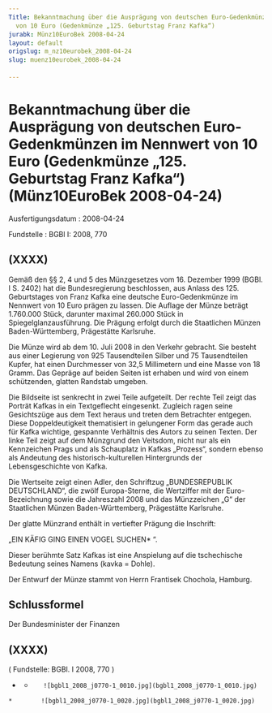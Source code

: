 ```yaml
---
Title: Bekanntmachung über die Ausprägung von deutschen Euro-Gedenkmünzen im Nennwert
  von 10 Euro (Gedenkmünze „125. Geburtstag Franz Kafka“)
jurabk: Münz10EuroBek 2008-04-24
layout: default
origslug: m_nz10eurobek_2008-04-24
slug: muenz10eurobek_2008-04-24

---
```


# Bekanntmachung über die Ausprägung von deutschen Euro-Gedenkmünzen im Nennwert von 10 Euro (Gedenkmünze „125. Geburtstag Franz Kafka“) (Münz10EuroBek 2008-04-24)

Ausfertigungsdatum
:   2008-04-24

Fundstelle
:   BGBl I: 2008, 770


## (XXXX)

Gemäß den §§ 2, 4 und 5 des Münzgesetzes vom 16. Dezember 1999 (BGBl. I S. 2402) hat die Bundesregierung beschlossen, aus Anlass des 125. Geburtstages von Franz Kafka eine deutsche Euro-Gedenkmünze im Nennwert von 10 Euro prägen zu lassen. Die Auflage der Münze beträgt 1.760.000 Stück, darunter maximal 260.000 Stück in Spiegelglanzausführung. Die Prägung erfolgt durch die Staatlichen Münzen Baden-Württemberg, Prägestätte Karlsruhe.

Die Münze wird ab dem 10. Juli 2008 in den Verkehr gebracht. Sie besteht aus einer Legierung von 925 Tausendteilen Silber und 75 Tausendteilen Kupfer, hat einen Durchmesser von 32,5 Millimetern und eine Masse von 18 Gramm. Das Gepräge auf beiden Seiten ist erhaben und wird von einem schützenden, glatten Randstab umgeben.

Die Bildseite ist senkrecht in zwei Teile aufgeteilt. Der rechte Teil zeigt das Porträt Kafkas in ein Textgeflecht eingesenkt. Zugleich ragen seine Gesichtszüge aus dem Text heraus und treten dem Betrachter entgegen. Diese Doppeldeutigkeit thematisiert in gelungener Form das gerade auch für Kafka wichtige, gespannte Verhältnis des Autors zu seinen Texten. Der linke Teil zeigt auf dem Münzgrund den Veitsdom, nicht nur als ein Kennzeichen Prags und als Schauplatz in Kafkas „Prozess“, sondern ebenso als Andeutung des historisch-kulturellen Hintergrunds der Lebensgeschichte von Kafka.

Die Wertseite zeigt einen Adler, den Schriftzug „BUNDESREPUBLIK DEUTSCHLAND“, die zwölf Europa-Sterne, die Wertziffer mit der Euro-Bezeichnung sowie die Jahreszahl 2008 und das Münzzeichen „G“ der Staatlichen Münzen Baden-Württemberg, Prägestätte Karlsruhe.

Der glatte Münzrand enthält in vertiefter Prägung die Inschrift:

„EIN KÄFIG GING EINEN VOGEL SUCHEN*             “.

Dieser berühmte Satz Kafkas ist eine Anspielung auf die tschechische Bedeutung seines Namens (kavka = Dohle).

Der Entwurf der Münze stammt von Herrn Frantisek Chochola, Hamburg.


## Schlussformel

Der Bundesminister der Finanzen


## (XXXX)

( Fundstelle: BGBl. I 2008, 770 )

*    *        ![bgbl1_2008_j0770-1_0010.jpg](bgbl1_2008_j0770-1_0010.jpg)
    *        ![bgbl1_2008_j0770-1_0020.jpg](bgbl1_2008_j0770-1_0020.jpg)


